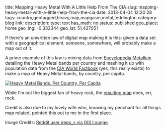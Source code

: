 title: Mapping Heavy Metal With A Little Help From The CIA
slug: mapping-heavy-metal-with-a-little-help-from-the-cia
date: 2013-04-04 12:20:28
tags: country,geotagged,heavy,map,mapgasm,metal,teddington
category: blog
link: 
description: 
type: text
has_math: no
status: published
geo_place: home
geo_lng: -0.333344
geo_lat: 51.427051

If there's an unwritten law of digital map making it is this: given a data set with a geographical element, someone, somewhere, will probably make a map out of it.

A prime example of this law is mining data from [Encyclopedia Metallum](http://www.metal-archives.com/browse/country "http://www.metal-archives.com/browse/country") detailing the Heavy Metal bands per country and mashing it up with population data from the [CIA World Factbook](https://www.cia.gov/library/publications/the-world-factbook/ "https://www.cia.gov/library/publications/the-world-factbook/") (yes, this really exists) to make a map of Heavy Metal bands, by country, per capita.

<!-- TEASER_END -->

[![Heavy Metal Bands, Per Country, Per Capita](/wp-content/uploads/2013/04/P5Yfz-1024x466.png)](/wp-content/uploads/2013/04/P5Yfz.png "/wp-content/uploads/2013/04/P5Yfz.png")

While I'm not the biggest fan of heavy rock, the [resulting map](http://www.gislounge.com/map-of-heavy-metal-bands-by-country-per-capita/ "http://www.gislounge.com/map-of-heavy-metal-bands-by-country-per-capita/") does, err, rock.

Credit is also due to my lovely wife who, knowing my penchant for all things map related, pointed this out to me in the first place.



Image Credits: [Reddit user depo\_s via GIS Lounge](http://www.gislounge.com/map-of-heavy-metal-bands-by-country-per-capita/ "http://www.gislounge.com/map-of-heavy-metal-bands-by-country-per-capita/").


